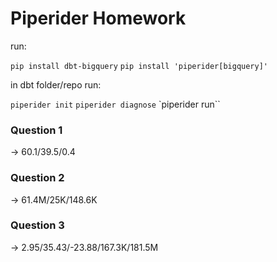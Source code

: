 # Piperider Homework


run: 

`pip install dbt-bigquery`
`pip install 'piperider[bigquery]'`

in dbt folder/repo run:

`piperider init`
`piperider diagnose`
`piperider run``

### Question 1

&rarr; 60.1/39.5/0.4



### Question 2

&rarr; 61.4M/25K/148.6K


### Question 3

&rarr; 2.95/35.43/-23.88/167.3K/181.5M
